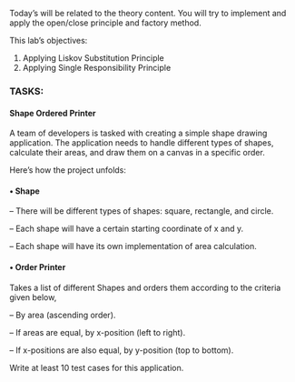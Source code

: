 Today’s will be related to the theory content. You will try to implement and apply the
open/close principle and factory method. 

This lab’s objectives:
1. Applying Liskov Substitution Principle
2. Applying Single Responsibility Principle

### TASKS:

#### Shape Ordered Printer

A team of developers is tasked with creating a simple shape drawing application. The
application needs to handle different types of shapes, calculate their areas, and draw them
on a canvas in a specific order. 

Here’s how the project unfolds:

#### • Shape

– There will be different types of shapes: square, rectangle, and circle.

– Each shape will have a certain starting coordinate of x and y.

– Each shape will have its own implementation of area calculation.

#### • Order Printer

Takes a list of different Shapes and orders them according to the criteria given below,

– By area (ascending order).

– If areas are equal, by x-position (left to right).

– If x-positions are also equal, by y-position (top to bottom).

Write at least 10 test cases for this application.